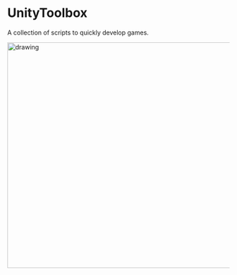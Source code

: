 # UnityToolbox

A collection of scripts to quickly develop games.

<img src="[drawing.jpg](https://github.com/twiddles/UnityToolbox/assets/242461/370f9a3f-35f5-4a4d-8834-98380d1a450e)" alt="drawing" width="512"/>


